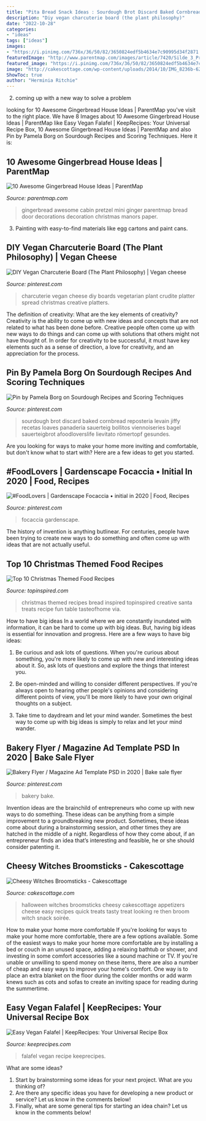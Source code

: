 ```yaml
---
title: "Pita Bread Snack Ideas : Sourdough Brot Discard Baked Cornbread Reposteria Levain Jiffy Recetas Loaves Panaderia Sauerteig Bollitos Viennoiseries Bagel Sauerteigbrot Afoodloverslife Lievitato Römertopf Gesundes"
description: "Diy vegan charcuterie board (the plant philosophy)"
date: "2022-10-28"
categories:
- "ideas"
tags: ["ideas"]
images:
- "https://i.pinimg.com/736x/36/50/82/3650824edf5b4634e7c90995d34f2871.jpg"
featuredImage: "http://www.parentmap.com/images/article/7420/Silde_3_Pretzel_cabin_Worthpinning.jpg"
featured_image: "https://i.pinimg.com/736x/36/50/82/3650824edf5b4634e7c90995d34f2871.jpg"
image: "http://cakescottage.com/wp-content/uploads/2014/10/IMG_8236b-624x955.jpg"
ShowToc: true
author: "Herminia Ritchie"
---
```



2. coming up with a new way to solve a problem 

	

		
looking for 10 Awesome Gingerbread House Ideas | ParentMap you've visit to the right place. We have 8 Images about 10 Awesome Gingerbread House Ideas | ParentMap like Easy Vegan Falafel | KeepRecipes: Your Universal Recipe Box, 10 Awesome Gingerbread House Ideas | ParentMap and also Pin by Pamela Borg on Sourdough Recipes and Scoring Techniques. Here it is:
		
    
## 10 Awesome Gingerbread House Ideas | ParentMap

<img loading=lazy src="http://www.parentmap.com/images/article/7420/Silde_3_Pretzel_cabin_Worthpinning.jpg" onerror="this.onerror=null;this.src='https://tse4.mm.bing.net/th?id=OIP.wXkEhY5eMwCcwB4D-o9UxwHaE8&amp;pid=15.1';" alt="10 Awesome Gingerbread House Ideas | ParentMap">

_Source: parentmap.com_

>gingerbread awesome cabin pretzel mini ginger parentmap bread door decorations decoration christmas manors paper. 

	

3. Painting with easy-to-find materials like egg cartons and paint cans.

    
## DIY Vegan Charcuterie Board (The Plant Philosophy) | Vegan Cheese

<img loading=lazy src="https://i.pinimg.com/originals/53/d6/c8/53d6c8526b1217345a4cd0ca5bc04381.jpg" onerror="this.onerror=null;this.src='https://tse4.mm.bing.net/th?id=OIP.iAsRUDvY_tWM1ViAljOFwwHaLH&amp;pid=15.1';" alt="DIY Vegan Charcuterie Board (The Plant Philosophy) | Vegan cheese">

_Source: pinterest.com_

>charcuterie vegan cheese diy boards vegetarian plant crudite platter spread christmas creative platters. 

	

The definition of creativity: What are the key elements of creativity?
Creativity is the ability to come up with new ideas and concepts that are not related to what has been done before. Creative people often come up with new ways to do things and can come up with solutions that others might not have thought of. In order for creativity to be successful, it must have key elements such as a sense of direction, a love for creativity, and an appreciation for the process.

    
## Pin By Pamela Borg On Sourdough Recipes And Scoring Techniques

<img loading=lazy src="https://i.pinimg.com/736x/1f/8b/fd/1f8bfdf6b7b107c46f6c138a3e49bd1b.jpg" onerror="this.onerror=null;this.src='https://tse2.mm.bing.net/th?id=OIP.fve62xaDulzf8nnZCmNflAHaO0&amp;pid=15.1';" alt="Pin by Pamela Borg on Sourdough Recipes and Scoring Techniques">

_Source: pinterest.com_

>sourdough brot discard baked cornbread reposteria levain jiffy recetas loaves panaderia sauerteig bollitos viennoiseries bagel sauerteigbrot afoodloverslife lievitato römertopf gesundes. 

	

Are you looking for ways to make your home more inviting and comfortable, but don't know what to start with? Here are a few ideas to get you started. 

    
## #FoodLovers | Gardenscape Focaccia • Initial In 2020 | Food, Recipes

<img loading=lazy src="https://i.pinimg.com/736x/2d/d4/ee/2dd4eed0e761286db9074ad196e72710.jpg" onerror="this.onerror=null;this.src='https://tse3.mm.bing.net/th?id=OIP.KM0Z2TYz7SmFfCKFcUAudwHaJ3&amp;pid=15.1';" alt="#FoodLovers | Gardenscape Focaccia • initial in 2020 | Food, Recipes">

_Source: pinterest.com_

>focaccia gardenscape. 

	

The history of invention is anything butlinear. For centuries, people have been trying to create new ways to do something and often come up with ideas that are not actually useful.

    
## Top 10 Christmas Themed Food Recipes

<img loading=lazy src="https://www.topinspired.com/wp-content/uploads/2013/12/creative-christmas-themed-food-recipes_10.jpg" onerror="this.onerror=null;this.src='https://tse2.mm.bing.net/th?id=OIP.KVY3J5CZf5xL3Vz6Vn2v2AHaK9&amp;pid=15.1';" alt="Top 10 Christmas Themed Food Recipes">

_Source: topinspired.com_

>christmas themed recipes bread inspired topinspired creative santa treats recipe fun table tasteofhome via. 

	

How to have big ideas
In a world where we are constantly inundated with information, it can be hard to come up with big ideas. But, having big ideas is essential for innovation and progress. Here are a few ways to have big ideas:
1) Be curious and ask lots of questions. When you're curious about something, you're more likely to come up with new and interesting ideas about it. So, ask lots of questions and explore the things that interest you.

2) Be open-minded and willing to consider different perspectives. If you're always open to hearing other people's opinions and considering different points of view, you'll be more likely to have your own original thoughts on a subject.

3) Take time to daydream and let your mind wander. Sometimes the best way to come up with big ideas is simply to relax and let your mind wander.

    
## Bakery Flyer / Magazine Ad Template PSD In 2020 | Bake Sale Flyer

<img loading=lazy src="https://i.pinimg.com/736x/36/50/82/3650824edf5b4634e7c90995d34f2871.jpg" onerror="this.onerror=null;this.src='https://tse4.mm.bing.net/th?id=OIP.JYodLcrO5Pb-jtrxzXfFdAHaKM&amp;pid=15.1';" alt="Bakery Flyer / Magazine Ad Template PSD in 2020 | Bake sale flyer">

_Source: pinterest.com_

>bakery bake. 

	

Invention ideas are the brainchild of entrepreneurs who come up with new ways to do something. These ideas can be anything from a simple improvement to a groundbreaking new product. Sometimes, these ideas come about during a brainstorming session, and other times they are hatched in the middle of a night. Regardless of how they come about, if an entrepreneur finds an idea that’s interesting and feasible, he or she should consider patenting it.

    
## Cheesy Witches Broomsticks - Cakescottage

<img loading=lazy src="http://cakescottage.com/wp-content/uploads/2014/10/IMG_8236b-624x955.jpg" onerror="this.onerror=null;this.src='https://tse2.mm.bing.net/th?id=OIP.cX3F1SJoQVU8tBVzV48cCgHaLV&amp;pid=15.1';" alt="Cheesy Witches Broomsticks - Cakescottage">

_Source: cakescottage.com_

>halloween witches broomsticks cheesy cakescottage appetizers cheese easy recipes quick treats tasty treat looking re then broom witch snack soirée. 

	

How to make your home more comfortable
If you're looking for ways to make your home more comfortable, there are a few options available. Some of the easiest ways to make your home more comfortable are by installing a bed or couch in an unused space, adding a relaxing bathtub or shower, and investing in some comfort accessories like a sound machine or TV. If you're unable or unwilling to spend money on these items, there are also a number of cheap and easy ways to improve your home's comfort. One way is to place an extra blanket on the floor during the colder months or add warm knews such as cots and sofas to create an inviting space for reading during the summertime.

    
## Easy Vegan Falafel | KeepRecipes: Your Universal Recipe Box

<img loading=lazy src="https://keeprecipes.com/sites/keeprecipes/files/19758_1457381280_0.jpg" onerror="this.onerror=null;this.src='https://tse1.mm.bing.net/th?id=OIP.73f8gpwm0r3a_XakpQ9KgAHaLF&amp;pid=15.1';" alt="Easy Vegan Falafel | KeepRecipes: Your Universal Recipe Box">

_Source: keeprecipes.com_

>falafel vegan recipe keeprecipes. 

	

What are some ideas?
1. Start by brainstorming some ideas for your next project. What are you thinking of?
2. Are there any specific ideas you have for developing a new product or service? Let us know in the comments below!
3. Finally, what are some general tips for starting an idea chain? Let us know in the comments below!

